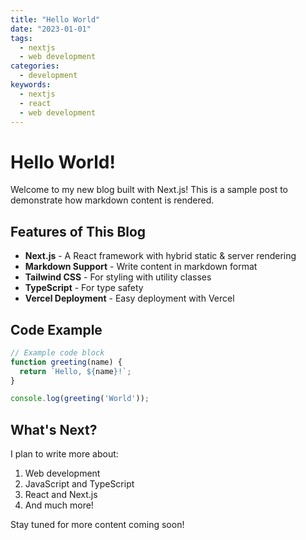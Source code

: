 ```yaml
---
title: "Hello World"
date: "2023-01-01"
tags:
  - nextjs
  - web development
categories:
  - development
keywords:
  - nextjs
  - react
  - web development
---
```


# Hello World!

Welcome to my new blog built with Next.js! This is a sample post to demonstrate how markdown content is rendered.

## Features of This Blog

- **Next.js** - A React framework with hybrid static & server rendering
- **Markdown Support** - Write content in markdown format
- **Tailwind CSS** - For styling with utility classes
- **TypeScript** - For type safety
- **Vercel Deployment** - Easy deployment with Vercel

## Code Example

```javascript
// Example code block
function greeting(name) {
  return `Hello, ${name}!`;
}

console.log(greeting('World'));
```

## What's Next?

I plan to write more about:

1. Web development
2. JavaScript and TypeScript
3. React and Next.js
4. And much more!

Stay tuned for more content coming soon! 